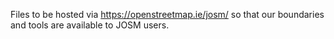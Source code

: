 Files to be hosted via https://openstreetmap.ie/josm/ so that our boundaries and tools are available to JOSM users.
